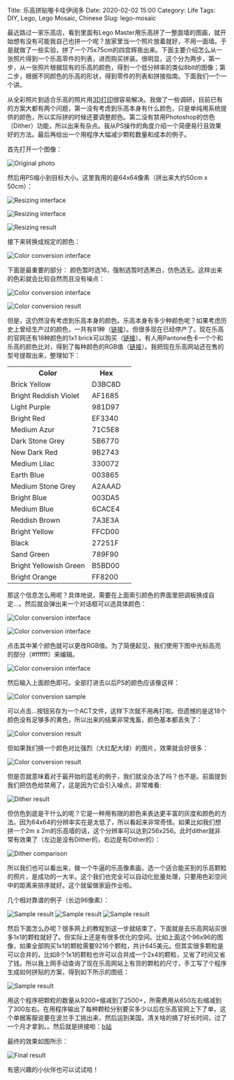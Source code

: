 Title: 乐高拼贴喔卡哇伊阔多
Date: 2020-02-02 15:00
Category: Life
Tags: DIY, Lego, Lego Mosaic, Chinese
Slug: lego-mosaic

最近路过一家乐高店，看到里面有Lego Master用乐高拼了一整面墙的图画，就开始想有没有可能我自己也拼一个呢？放家里当一个照片放着就好，不用一面墙。于是就做了一些实验，拼了一个75x75cm的四宫辉夜出来。下面主要介绍怎么从一张照片得到一个乐高零件的列表，进而购买拼装。很明显，这个分为两步，第一步，从一张照片根据现有的乐高的颜色，得到一个低分辨率的类似8bit的图像；第二步，根据不同颜色的乐高的形状，得到零件的列表和拼接指南。下面我们一个一个讲。

从全彩照片到适合乐高的照片用[3D打印](https://yage.ai/3d-print-faq.html)很容易解决。我做了一些调研，目前已有的方案大都有两个问题，第一没有考虑到乐高本身有什么颜色，只是单纯用系统提供的颜色，所以实际拼的时候还要调整颜色。第二没有禁用Photoshop的仿色（Dither）功能，所以出来有杂点。我从PS操作的角度介绍一个简便易行且效果好的方法。最后再给出一个用程序大幅减少颗粒数量和成本的例子。

首先打开一个图像：

![Original photo](/images/lego-mosaic-original.jpg)

然后用PS缩小到目标大小。这里我用的是64x64像素（拼出来大约50cm x 50cm）：

![Resizing interface](/images/lego-mosaic-figure1-chinese.png)

![Resizing interface](/images/lego-mosaic-figure2-chinese.png)

![Resizing result](/images/lego-mosaic-figure3.jpg)

接下来转换成规定的颜色：

![Color conversion interface](/images/lego-mosaic-figure4-chinese.png)

下面是最重要的部分：
颜色暂时选16，强制选暂时选黑白，仿色选无。这样出来的色彩就会比较自然而且没有噪点：

![Color conversion interface](/images/lego-mosaic-figure5-chinese.png)

![Color conversion result](/images/lego-mosaic-figure6.jpg)

但是，这仍然没有考虑到乐高本身的颜色。乐高本身有多少种颜色呢？如果考虑历史上曾经生产过的颜色，一共有81种（[链接](https://www.bricklink.com/catalogColors.asp)）。但很多现在已经停产了。现在乐高的官网还有18种颜色的1x1 brick可以购买（[链接](https://www.lego.com/en-us/page/static/pick-a-brick?query=1x1%20brick&page=1)）。有人用Pantone色卡一个个和乐高的颜色比对，得到了每种颜色的RGB值（[链接](http://www.bartneck.de/2016/09/09/the-curious-case-of-lego-colors/)）。我把现在乐高网站还在售的型号提取出来，整理如下：

<table><tr><th>Color</th><th>Hex<th><tr>
<tr><td>Brick Yellow          </td><td>D3BC8D</td></tr>
<tr><td>Bright Reddish Violet </td><td>AF1685</td></tr>
<tr><td>Light Purple          </td><td>981D97</td></tr>
<tr><td>Bright Red            </td><td>EF3340</td></tr>
<tr><td>Medium Azur           </td><td>71C5E8</td></tr>
<tr><td>Dark Stone Grey       </td><td>5B6770</td></tr>
<tr><td>New Dark Red          </td><td>9B2743</td></tr>
<tr><td>Medium Lilac          </td><td>330072</td></tr>
<tr><td>Earth Blue            </td><td>003865</td></tr>
<tr><td>Medium Stone Grey     </td><td>A2AAAD</td></tr>
<tr><td>Bright Blue           </td><td>003DA5</td></tr>
<tr><td>Medium Blue           </td><td>6CACE4</td></tr>
<tr><td>Reddish Brown         </td><td>7A3E3A</td></tr>
<tr><td>Bright Yellow         </td><td>FFCD00</td></tr>
<tr><td>Black                 </td><td>27251F</td></tr>
<tr><td>Sand Green            </td><td>789F90</td></tr>
<tr><td>Bright Yellowish Green</td><td>B5BD00 </td></tr>
<tr><td>Bright Orange         </td><td>FF8200</td></tr>
</table>

那这个信息怎么用呢？具体地说，需要在上面索引颜色的界面里把调板换成自定...，然后就会弹出来一个对话框可以选具体颜色：

![Color conversion interface](/images/lego-mosaic-figure7-chinese.png)

![Color conversion interface](/images/lego-mosaic-figure8-chinese.png)

点击其中某个颜色就可以更改RGB值。为了简便起见，我们使用下图中光标高亮的部分（#ffffff）来编辑。

![Color conversion interface](/images/lego-mosaic-figure9-chinese.png)

然后输入上面颜色即可。全部打进去以后PS的颜色应该像这样：

![Color conversion sample](/images/lego-mosaic-figure10-chinese.png)

可以点击...按钮另存为一个ACT文件，这样下次就不用再打啦。但遗憾的是这18个颜色没有足够多的黄色，所以出来的结果非常鬼畜，颜色基本都丢失了：

![Color conversion result](/images/lego-mosaic-figure11.jpg)

但如果我们换一个颜色对比强烈（大红配大绿）的图片，效果就会好很多：

![Color conversion result](/images/lego-mosaic-figure12.jpg)

但是否就意味着对于最开始的蓝毛的例子，我们就没办法了吗？也不是。前面提到我们把仿色给禁用了，这是因为它会引入噪点，非常难看:

![Dither result](/images/lego-mosaic-figure13.jpg)

但仿色到底是干什么的呢？它是一种用有限的颜色来表达更丰富的灰度和颜色的方法。因为64x64的分辨率实在是太低了，所以看起来非常奇怪。如果比如我们想拼一个2m x 2m的乐高墙的话，这个分辨率可以达到256x256。此时dither就非常有效果了（左边是没有Dither的，右边是有Dither的）：

![Dither comparison](/images/lego-mosaic-figure14.jpg)

所以我们也可以看出来，做一个牛逼的乐高像素画，选一个适合能买到的乐高颗粒的照片，是成功的一大半。这个我们也完全可以自动化批量处理，只要用色彩空间中的距离来排序就好。这个就留做家庭作业啦。

几个相对靠谱的例子（长边96像素）：

![Sample result](/images/lego-mosaic-figure15.png)
![Sample result](/images/lego-mosaic-figure16.png)
![Sample result](/images/lego-mosaic-figure17.png)

然后下面怎么办呢？很多网上的教程到这一步就结束了，下面就是去乐高网站买很多1x1的颗粒就好了。但实际上还是有很多优化的空间。比如上面这个96x96的图像，如果全部购买1x1的颗粒需要9216个颗粒，共计645美元。但其实很多颗粒是可以合并的，比如8个1x1的颗粒也许可以合并成一个2x4的颗粒，又省了时间又省了钱。所以我上网手动查询了现在乐高网站上有货的颗粒的尺寸，手工写了个程序生成如何拼贴的方案，得到如下所示的图纸：

![Sample result](/images/lego-mosaic-merged.png)

用这个程序把颗粒的数量从9200+缩减到了2500+，所需费用从650左右缩减到了300左右。在用程序输出了每种颗粒分别要买多少以后在乐高官网上下了单。这个单据客服说要在波兰手工挑出来，然后运到美国，清关啥的搞了好长时间，过了一个月才拿到。。然后就是拼接啦：[b站](https://www.bilibili.com/video/av86261283)

最终的效果如图所示：

![Final result](/images/lego-mosaic-result.jpg)

有感兴趣的小伙伴也可以试试哈！